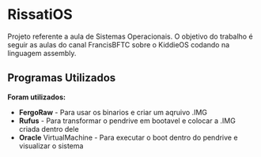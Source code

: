 # RissatiOS
Projeto referente a aula de Sistemas Operacionais. O objetivo do trabalho é seguir as aulas do canal FrancisBFTC sobre o KiddieOS codando na linguagem assembly.

## Programas Utilizados

**Foram utilizados:** <br>
- **FergoRaw** - Para usar os binarios e criar um aqruivo .IMG <br>
- **Rufus** - Para transformar o pendrive em bootavel e colocar a .IMG criada dentro dele <br>
- **Oracle** VirtualMachine - Para executar o boot dentro do pendrive e visualizar o sistema
